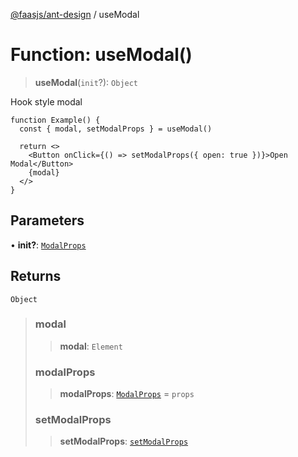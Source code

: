 [@faasjs/ant-design](../README.md) / useModal

# Function: useModal()

> **useModal**(`init`?): `Object`

Hook style modal

```tsx
function Example() {
  const { modal, setModalProps } = useModal()

  return <>
    <Button onClick={() => setModalProps({ open: true })}>Open Modal</Button>
    {modal}
  </>
}
```

## Parameters

• **init?**: [`ModalProps`](../interfaces/ModalProps.md)

## Returns

`Object`

> ### modal
>
> > **modal**: `Element`
>
> ### modalProps
>
> > **modalProps**: [`ModalProps`](../interfaces/ModalProps.md) = `props`
>
> ### setModalProps
>
> > **setModalProps**: [`setModalProps`](../type-aliases/setModalProps.md)
>
